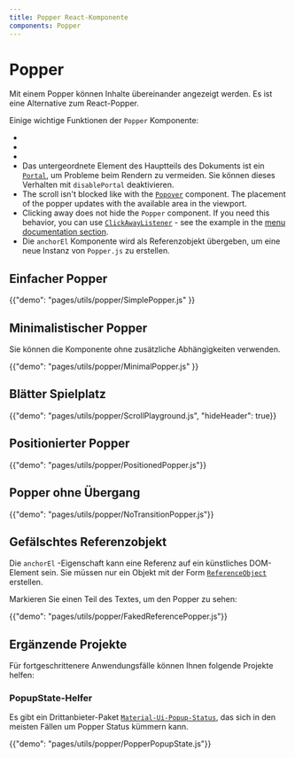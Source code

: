 ```yaml
---
title: Popper React-Komponente
components: Popper
---
```

# Popper

<p class="description">Mit einem Popper können Inhalte übereinander angezeigt werden. Es ist eine Alternative zum React-Popper.</p>

Einige wichtige Funktionen der `Popper` Komponente:

- 
- 
- 
- Das untergeordnete Element des Hauptteils des Dokuments ist ein [`Portal`](/utils/portal/), um Probleme beim Rendern zu vermeiden. Sie können dieses Verhalten mit `disablePortal` deaktivieren.
- The scroll isn't blocked like with the [`Popover`](/utils/popover/) component. The placement of the popper updates with the available area in the viewport.
- Clicking away does not hide the `Popper` component. If you need this behavior, you can use [`ClickAwayListener`](utils/click-away-listener/) - see the example in the [menu documentation section](/demos/menus/#menulist-composition).
- Die `anchorEl` Komponente wird als Referenzobjekt übergeben, um eine neue Instanz von `Popper.js` zu erstellen.

## Einfacher Popper

{{"demo": "pages/utils/popper/SimplePopper.js" }}

## Minimalistischer Popper

Sie können die Komponente ohne zusätzliche Abhängigkeiten verwenden.

{{"demo": "pages/utils/popper/MinimalPopper.js" }}

## Blätter Spielplatz

{{"demo": "pages/utils/popper/ScrollPlayground.js", "hideHeader": true}}

## Positionierter Popper

{{"demo": "pages/utils/popper/PositionedPopper.js"}}

## Popper ohne Übergang

{{"demo": "pages/utils/popper/NoTransitionPopper.js"}}

## Gefälschtes Referenzobjekt

Die `anchorEl` -Eigenschaft kann eine Referenz auf ein künstliches DOM-Element sein. Sie müssen nur ein Objekt mit der Form [`ReferenceObject`](https://github.com/FezVrasta/popper.js/blob/0642ce0ddeffe3c7c033a412d4d60ce7ec8193c3/packages/popper/index.d.ts#L118-L123) erstellen.

Markieren Sie einen Teil des Textes, um den Popper zu sehen:

{{"demo": "pages/utils/popper/FakedReferencePopper.js"}}

## Ergänzende Projekte

Für fortgeschrittenere Anwendungsfälle können Ihnen folgende Projekte helfen:

### PopupState-Helfer

Es gibt ein Drittanbieter-Paket [`Material-Ui-Popup-Status`](https://github.com/jcoreio/material-ui-popup-state), das sich in den meisten Fällen um Popper Status kümmern kann.

{{"demo": "pages/utils/popper/PopperPopupState.js"}}